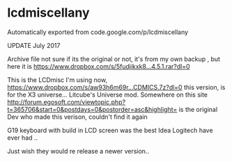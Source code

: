 # lcdmiscellany
Automatically exported from code.google.com/p/lcdmiscellany

 UPDATE  July 2017 
 
Archive file not sure if its the original or not, it's from my own backup , but here it is
https://www.dropbox.com/s/5fudjikxk8...4.5.1.rar?dl=0


This is the LCDmisc I'm using now, https://www.dropbox.com/s/aw93h6m69r...CDMICS.7z?dl=0 this version, is for the X3 universe... Litcube's Universe mod. Somewhere on this site http://forum.egosoft.com/viewtopic.php?t=365706&start=0&postdays=0&postorder=asc&highlight=  is the original Dev who made this verison,  couldn't find it again

G19 keyboard with build in LCD screen was the best Idea Logitech have ever had .. 

Just wish they would re release a newer version.. 
